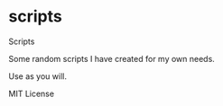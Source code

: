 # scripts
Scripts

Some random scripts I have created for my own needs.

Use as you will.

MIT License
